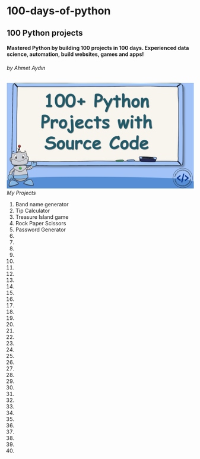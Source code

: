 #                           100-days-of-python
## 100 Python projects
#### Mastered Python by building 100 projects in 100 days. Experienced data science, automation, build websites, games and apps!
###### by Ahmet Aydın
<img src="100_python_projects.jpg">
<i>My Projects</i>
<ol>
 <li>Band name generator</li>
 <li>Tip Calculator</li>
 <li>Treasure Island game</li>
 <li>Rock Paper Scissors</li>
 <li>Password Generator</li>
 <li>
 <li>
 <li>
 <li>
 <li>
 <li>
 <li>
 <li>
 <li>
 <li>
 <li>
 <li>
 <li>
 <li>
 <li>
 <li>
 <li>
 <li>
 <li>
 <li>
 <li>
 <li>
 <li>
 <li>
 <li>
 <li>
 <li>
 <li>
 <li>
 <li>
 <li>
 <li>
 <li>
 <li>
 <li>
</ol>
